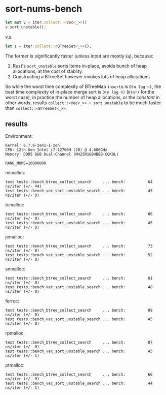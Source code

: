 # sort-nums-bench

```rust
let mut v = iter.collect::<Vec<_>>()
v.sort_unstable();
```

v.s.

```rust
let s = iter.collect::<BTreeSet<_>>();
```

The former is significantly faster (unless input are mostly `Eq`), because:

1. Rust's `sort_unstable` sorts items in-place, avoids bunch of heap allocations, at the cost of stablity.
2. Constructing a BTreeSet however invokes lots of heap allocations

So while the worst time complexity of BTreeMap `insert`s is `O(n log n)`,
the best time complexity of in-place merge sort is `O(n log n)` (`O(n²)` for the worst case),
in practice the number of heap allocations, or the _constant_ in other words,
results `collect::<Vec<_>> + sort_unstable` to be much faster than `collect::<BTreeSet<_>>`.

## results

Environment:

```text
Kernel: 6.7.6-zen1-1-zen
CPU: 12th Gen Intel i7-12700H (20) @ 4.600GHz
Memory: DDR5 8GB Dual-Channel (M425R1GB4BB0-CQKOL)
```

`RAND_NUMS=10000000`

mimalloc:
```
test tests::bench_btree_collect_search     ... bench:          64 ns/iter (+/- 44)
test tests::bench_vec_sort_unstable_search ... bench:          45 ns/iter (+/- 0)
```
tcmalloc:
```
test tests::bench_btree_collect_search     ... bench:          86 ns/iter (+/- 0)
test tests::bench_vec_sort_unstable_search ... bench:          45 ns/iter (+/- 0)
```
jemalloc:
```
test tests::bench_btree_collect_search     ... bench:          73 ns/iter (+/- 0)
test tests::bench_vec_sort_unstable_search ... bench:          52 ns/iter (+/- 0)
```
snmalloc:
```
test tests::bench_btree_collect_search     ... bench:          81 ns/iter (+/- 0)
test tests::bench_vec_sort_unstable_search ... bench:          48 ns/iter (+/- 0)
```
ferroc:
```
test tests::bench_btree_collect_search     ... bench:          89 ns/iter (+/- 0)
test tests::bench_vec_sort_unstable_search ... bench:          45 ns/iter (+/- 0)
```
rpmalloc:
```
test tests::bench_btree_collect_search     ... bench:          87 ns/iter (+/- 0)
test tests::bench_vec_sort_unstable_search ... bench:          43 ns/iter (+/- 1)
```
ptmalloc:
```
test tests::bench_btree_collect_search     ... bench:          66 ns/iter (+/- 0)
test tests::bench_vec_sort_unstable_search ... bench:          44 ns/iter (+/- 1)
```

